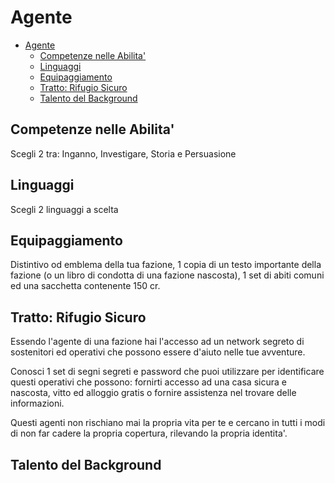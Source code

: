 # Agente

- [Agente](#agente)
  - [Competenze nelle Abilita'](#competenze-nelle-abilita)
  - [Linguaggi](#linguaggi)
  - [Equipaggiamento](#equipaggiamento)
  - [Tratto: Rifugio Sicuro](#tratto-rifugio-sicuro)
  - [Talento del Background](#talento-del-background)

## Competenze nelle Abilita'

Scegli 2 tra: Inganno, Investigare, Storia e Persuasione

## Linguaggi

Scegli 2 linguaggi a scelta

## Equipaggiamento

Distintivo od emblema della tua fazione, 1 copia di un testo importante della fazione (o un libro di condotta di una fazione nascosta), 1 set di abiti comuni ed una sacchetta contenente 150 cr.

## Tratto: Rifugio Sicuro

Essendo l'agente di una fazione hai l'accesso ad un network segreto di sostenitori ed operativi che possono essere d'aiuto nelle tue avventure.

Conosci 1 set di segni segreti e password che puoi utilizzare per identificare questi operativi che possono: fornirti accesso ad una casa sicura e nascosta, vitto ed alloggio gratis o fornire assistenza nel trovare delle informazioni. 

Questi agenti non rischiano mai la propria vita per te e cercano in tutti i modi di non far cadere la propria copertura, rilevando la propria identita'.

## Talento del Background